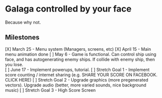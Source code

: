 # Galaga controlled by your face
Because why not.

## Milestones
[X] March 25 - Menu system (Managers, screens, etc)
[X] April 15 - Main menu animation done
[ ] May 6 - Game is functional. Can control ship using face, and has autogenerating enemy ships. If collide with enemy ship, then you lose.  
[ ] June 17 - Implement powerups, tutorial.
[ ] Stretch Goal 1 - Implement score counting / internet sharing  (e.g. SHARE YOUR SCORE ON FACEBOOK. CLICK HERE)
[ ] Stretch Goal 2 - Upgrade graphics (more pregenerated vectors). Upgrade audio (better, more varied sounds, nice background music)
[ ] Stretch Goal 3 - High Score Screen
